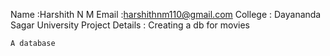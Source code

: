 Name :Harshith N M
Email :harshithnm110@gmail.com
College : Dayananda Sagar University
Project Details : Creating a db for movies

    A database 

